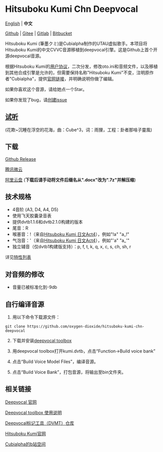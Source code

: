 # Hitsuboku Kumi Chn Deepvocal

[English](README.md) | **中文**

[Github](https://github.com/oxygen-dioxide/hitsuboku-kumi-chn-deepvocal/blob/main/README_zh.md) | 
[Gitee](https://gitee.com/oxygendioxide/hitsuboku-kumi-chn-deepvocal/blob/main/README_zh.md) | 
[Gitlab](https://gitlab.com/oxygen-dioxide/hitsuboku-kumi-chn-deepvocal/-/blob/main/README_zh.md) | 
[Bitbucket](https://bitbucket.org/oxygendioxide/hitsuboku-kumi-chn-deepvocal/src/main/README_zh.md)

Hitsuboku Kumi (筆墨クミ)是Cubialpha制作的UTAU虚拟歌手。本项目将Hitsuboku Kumi的中文CVVC音源移植到deepvocal引擎。这是Github上首个开源deepvocal音源。

根据Hitsuboku Kumi的[用户协议](https://cubialpha.wixsite.com/koomstar/character)，二次分发，修改oto.ini和音频文件，以及移植到其他合成引擎是允许的，但需要保持名称"Hitsuboku Kumi"不变，注明原作者"Cubialpha"，提供[官网链接](https://cubialpha.wixsite.com/koomstar)，并明确说明你做了编辑。

如果你喜欢这个音源，请给她点一个Star。

如果你发现了bug，请[创建issue](https://github.com/oxygen-dioxide/hitsuboku-kumi-chn-deepvocal/issues/new)

## [试听](https://github.com/oxygen-dioxide/hitsuboku-kumi-chn-deepvocal/issues/1)
(花欺~沉睡在浮空的花海，曲：Cube^3，词：雨狸，工程：卦者那啥子靈風)

## 下载
[Github Release](https://github.com/oxygen-dioxide/hitsuboku-kumi-chn-deepvocal/releases/latest)

[腾讯微云](https://gitee.com/oxygendioxide/hitsuboku-kumi-chn-deepvocal/releases)

[阿里云盘](https://www.aliyundrive.com/s/BdJdj5Xs6xL) (**下载后请手动将文件后缀名从".docx"改为".7z"并解压缩**)

## 技术规格
- 4音阶 (A3, D4, A4, D5)
- 使用飞天胶囊录音表
- 提供dvtb1.1.6和dvtb2.1.0构建的版本
- 尾音：R
- 喉塞音：!（来自[Hitsuboku Kumi 日文Act4](https://cubialpha.wixsite.com/koomstar/act4)），例如"!a" "a_!"
- 气泡音：'（来自[Hitsuboku Kumi 日文Act4](https://cubialpha.wixsite.com/koomstar/act4)），例如"'a" "a_'"
- 独立辅音（仅dvtb1构建版支持）：p, f, t, k, q, x, c, s, ch, sh, r

详见[特性列表](feature.md)

## 对音频的修改
- 音量已被标准化到-9db

## 自行编译音源
1. 用以下命令下载源文件：
```
git clone https://github.com/oxygen-dioxide/hitsuboku-kumi-chn-deepvocal
```

2. 下载并安装[deepvocal toolbox](https://dl.deep-vocal.com/toolbox/Setup_DeepVocalToolBox_beta_2.1.0.zip)

3. 用deepvocal toolbox打开kumi.dvtb，点击“Function→Build voice bank”

4. 点击“Build Voice Model Files”，编译音源。

5. 点击“Build Voice Bank”，打包音源，将输出至bin文件夹。

## 相关链接
[Deepvocal 官网](deep-vocal.com)

[Deepvocal toolbox 使用说明](https://share.weiyun.com/5snXMol)

[Deepvocal标记工具（DVMT）仓库](https://github.com/FangCunWuChang/DeepVocal-Mark-Tool)

[Hitsuboku Kumi官网](https://cubialpha.wixsite.com/koomstar)

[Cubialpha的b站空间](https://space.bilibili.com/522152972)